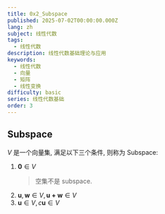 ```yaml
---
title: 0x2_Subspace
published: 2025-07-02T00:00:00.000Z
lang: zh
subject: 线性代数
tags:
  - 线性代数
description: 线性代数基础理论与应用
keywords:
  - 线性代数
  - 向量
  - 矩阵
  - 线性变换
difficulty: basic
series: 线性代数基础
order: 3
---
```


## Subspace

$V$ 是一个向量集, 满足以下三个条件, 则称为 Subspace:

1. $\boldsymbol{0} \in V$
   > 空集不是 subspace.
2. $\boldsymbol{u}, \boldsymbol{w} \in V, \boldsymbol{u+w} \in V$
3. $\boldsymbol{u} \in V, c\boldsymbol{u} \in V$
